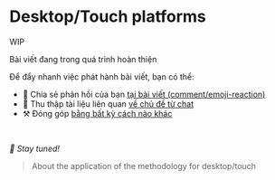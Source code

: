 # Desktop/Touch platforms

WIP

Bài viết đang trong quá trình hoàn thiện

Để đẩy nhanh việc phát hành bài viết, bạn có thể:

* 📢 Chia sẻ phản hồi của bạn [tại bài viết (comment/emoji-reaction)](https://github.com/feature-sliced/documentation/issues/198)
* 💬 Thu thập tài liệu liên quan [về chủ đề từ chat](https://t.me/feature_sliced)
* ⚒️ Đóng góp [bằng bất kỳ cách nào khác](https://github.com/feature-sliced/documentation/blob/master/CONTRIBUTING.md)

<br />

*🍰 Stay tuned!*

> About the application of the methodology for desktop/touch
